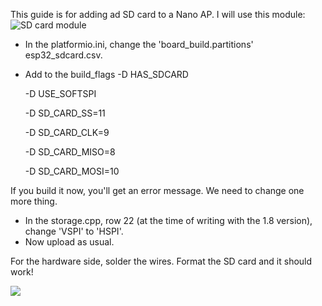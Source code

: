 This guide is for adding ad SD card to a Nano AP. I will use this module: ![SD card module](https://electropeak.com/learn/wp-content/uploads/2019/05/ds3231-sd-module-pinout.jpg)

* In the platformio.ini, change the 'board_build.partitions' esp32_sdcard.csv.
* Add to the build_flags
	-D HAS_SDCARD

	-D USE_SOFTSPI

	-D SD_CARD_SS=11

	-D SD_CARD_CLK=9

	-D SD_CARD_MISO=8

	-D SD_CARD_MOSI=10


If you build it now, you'll get an error message. We need to change one more thing.
* In the storage.cpp, row 22 (at the time of writing with the 1.8 version), change 'VSPI' to 'HSPI'.
* Now upload as usual.

For the hardware side, solder the wires. Format the SD card and it should work!

![](https://i.imgur.com/ETUs1Gs.png)
